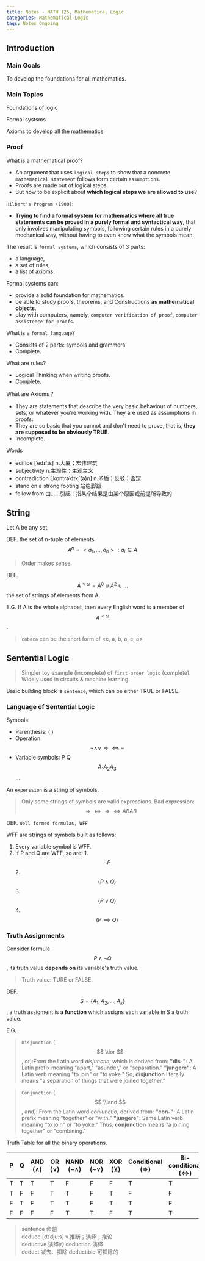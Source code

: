 ```yaml
---
title: Notes - MATH 125, Mathematical Logic
categories: Mathematical-Logic
tags: Notes Ongoing
---
```


## Introduction

### Main Goals

To develop the foundations for all mathematics.

### Main Topics

Foundations of logic

Formal systsms

Axioms to develop all the mathematics

### Proof

What is a mathematical proof?
  - An argument that uses `logical steps` to show that a concrete `mathematical statement` follows form certain `assumptions`.
  - Proofs are made out of logical steps.
  - But how to be explicit about **which logical steps we are allowed to use**?

`Hilbert's Program (1900)`:
  - **Trying to find a formal system for mathematics where all true statements can be proved in a purely formal and syntactical way**, that only involves manipulating symbols, following certain rules in a purely mechanical way, without having to even know what the symbols mean.

The result is `formal systems`, which consists of 3 parts: 
  - a language,
  - a set of rules,
  - a list of axioms.

Formal systems can:
  - provide a solid foundation for mathematics.
  - be able to study proofs, theorems, and Constructions **as mathematical objects**.
  - play with computers, namely, `computer verification of proof`, `computer assistence for proofs`.

What is a `formal language`?
  - Consists of 2 parts: symbols and grammers
  - Complete.

What are rules?
  - Logical Thinking when writing proofs.
  - Complete.

What are Axioms？
  - They are statements that describe the very basic behaviour of numbers, sets, or whatever you're working with. They are used as assumptions in proofs.
  - They are so basic that you cannot and don't need to prove, that is, **they are supposed to be obviously TRUE**.
  - Incomplete.

Words
  - edifice [ˈedɪfɪs] n.大厦；宏伟建筑
  - subjectivity n.主观性；主观主义
  - contradiction [ˌkɒntrəˈdɪkʃ(ə)n] n.矛盾；反驳；否定
  - stand on a strong footing 站稳脚跟
  - follow from 由……引起：指某个结果是由某个原因或前提所导致的

## String

Let A be any set.

DEF. the set of n-tuple of elements $$ A^n = {<a_1, ..., a_n> : a_i \in A} $$

> Order makes sense.

DEF. $$ A^{<\omega} = A^0 \cup A^2 \cup ... $$ the set of strings of elements from A.

E.G. If A is the whole alphabet, then every English word is a member of $$ A^{<\omega} $$.

> `cabaca` can be the short form of <c, a, b, a, c, a>

## Sentential Logic

> Simpler toy example (incomplete) of `first-order logic` (complete). Widely used in circuits & machine learning.

Basic building block is `sentence`, which can be either TRUE or FALSE.

### Language of Sentential Logic

Symbols:
  - Parenthesis: ( )
  - Operation: $$ \neg \land \lor \Rightarrow \Leftrightarrow \equiv $$
  - Variable symbols: P Q $$ A_1  A_2  A_3 $$ ...

An `experssion` is a string of symbols.

> Only some strings of symbols are valid expressions. Bad expression: $$ \Rightarrow \Leftrightarrow \Rightarrow \Leftrightarrow ABAB $$

DEF. `Well formed formulas, WFF`

WFF are strings of symbols built as follows:
  1. Every variable symbol is WFF.
  2. If P and Q are WFF, so are:
    1. $$ \neg P $$
    2. $$ (P \land Q) $$
    3. $$ (P \lor Q) $$
    4. $$ (P \implies Q) $$

### Truth Assignments

Consider formula $$ P \land \neg Q $$, its truth value **depends on** its variable's truth value.

> Truth value: TURE or FALSE.

DEF. $$ S = \{ A_1, A_2, ..., A_k \} $$, a truth assigment is a **function** which assigns each variable in S a truth value.

E.G.

> `Disjunction` ($$ \\lor $$, or):From the Latin word *disjunctio*, which is derived from: **"dis-"**: A Latin prefix meaning "apart," "asunder," or "separation." **"jungere"**: A Latin verb meaning "to join" or "to yoke." So, **disjunction** literally means "a separation of things that were joined together."

> `Conjunction` ($$ \\land $$, and): From the Latin word *coniunctio*, derived from: **"con-"**: A Latin prefix meaning "together" or "with." **"jungere"**: Same Latin verb meaning "to join" or "to yoke." Thus, **conjunction** means "a joining together" or "combining."

Truth Table for all the binary operations.

| P | Q | AND  (∧) | OR  (∨) | NAND  (~∧) | NOR  (~∨) | XOR  (⊻) | Conditional (⇒) | Bi-conditional (⇔) |
|---|---|----------|---------|------------|-----------|----------|------------------|---------------------|
| T | T | T        | T       | F          | F         | F        | T                | T                   |
| T | F | F        | T       | T          | F         | T        | F                | F                   |
| F | T | F        | T       | T          | F         | T        | T                | F                   |
| F | F | F        | F       | T          | T         | F        | T                | T                   |


> sentence 命题    
> deduce [dɪˈdjuːs] v.推断；演绎；推论  
> deductive 演绎的 deduction 演绎  
> deduct 减去、扣除 deductible 可扣除的  
